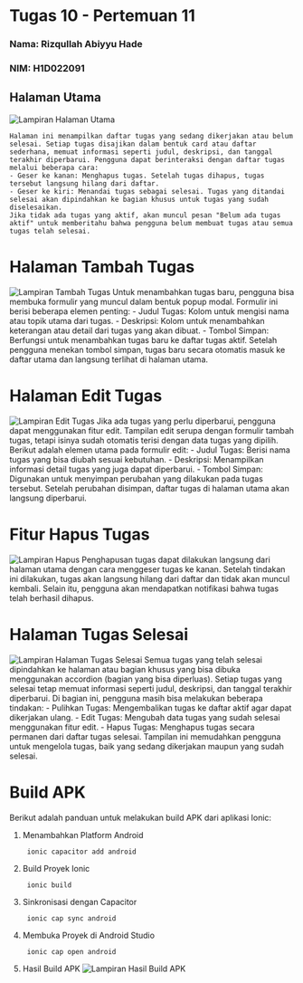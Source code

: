 # Tugas 10 - Pertemuan 11
### Nama: Rizqullah Abiyyu Hade
### NIM: H1D022091

## Halaman Utama
![Lampiran Halaman Utama](HalamanUtama.png)

    Halaman ini menampilkan daftar tugas yang sedang dikerjakan atau belum selesai. Setiap tugas disajikan dalam bentuk card atau daftar sederhana, memuat informasi seperti judul, deskripsi, dan tanggal terakhir diperbarui. Pengguna dapat berinteraksi dengan daftar tugas melalui beberapa cara:
    - Geser ke kanan: Menghapus tugas. Setelah tugas dihapus, tugas tersebut langsung hilang dari daftar.
    - Geser ke kiri: Menandai tugas sebagai selesai. Tugas yang ditandai selesai akan dipindahkan ke bagian khusus untuk tugas yang sudah diselesaikan.
    Jika tidak ada tugas yang aktif, akan muncul pesan "Belum ada tugas aktif" untuk memberitahu bahwa pengguna belum membuat tugas atau semua tugas telah selesai.

# Halaman Tambah Tugas
![Lampiran Tambah Tugas](Tambah.png)
    Untuk menambahkan tugas baru, pengguna bisa membuka formulir yang muncul dalam bentuk popup modal. Formulir ini berisi beberapa elemen penting:
    - Judul Tugas: Kolom untuk mengisi nama atau topik utama dari tugas.
    - Deskripsi: Kolom untuk menambahkan keterangan atau detail dari tugas yang akan dibuat.
    - Tombol Simpan: Berfungsi untuk menambahkan tugas baru ke daftar tugas aktif.
    Setelah pengguna menekan tombol simpan, tugas baru secara otomatis masuk ke daftar utama dan langsung terlihat di halaman utama.

# Halaman Edit Tugas
![Lampiran Edit Tugas](Edit.png)
    Jika ada tugas yang perlu diperbarui, pengguna dapat menggunakan fitur edit. Tampilan edit serupa dengan formulir tambah tugas, tetapi isinya sudah otomatis terisi dengan data tugas yang dipilih. Berikut adalah elemen utama pada formulir edit:
    - Judul Tugas: Berisi nama tugas yang bisa diubah sesuai kebutuhan.
    - Deskripsi: Menampilkan informasi detail tugas yang juga dapat diperbarui.
    - Tombol Simpan: Digunakan untuk menyimpan perubahan yang dilakukan pada tugas tersebut.
    Setelah perubahan disimpan, daftar tugas di halaman utama akan langsung diperbarui.

# Fitur Hapus Tugas
![Lampiran Hapus](Hapus.png)
    Penghapusan tugas dapat dilakukan langsung dari halaman utama dengan cara menggeser tugas ke kanan. Setelah tindakan ini dilakukan, tugas akan langsung hilang dari daftar dan tidak akan muncul kembali. Selain itu, pengguna akan mendapatkan notifikasi bahwa tugas telah berhasil dihapus.

# Halaman Tugas Selesai
![Lampiran Halaman Tugas Selesai](Selesai.png)
    Semua tugas yang telah selesai dipindahkan ke halaman atau bagian khusus yang bisa dibuka menggunakan accordion (bagian yang bisa diperluas). Setiap tugas yang selesai tetap memuat informasi seperti judul, deskripsi, dan tanggal terakhir diperbarui.
    Di bagian ini, pengguna masih bisa melakukan beberapa tindakan:
    - Pulihkan Tugas: Mengembalikan tugas ke daftar aktif agar dapat dikerjakan ulang.
    - Edit Tugas: Mengubah data tugas yang sudah selesai menggunakan fitur edit.
    - Hapus Tugas: Menghapus tugas secara permanen dari daftar tugas selesai.
    Tampilan ini memudahkan pengguna untuk mengelola tugas, baik yang sedang dikerjakan maupun yang sudah selesai.

# Build APK
Berikut adalah panduan untuk melakukan build APK dari aplikasi Ionic:
1. Menambahkan Platform Android

        ionic capacitor add android
2. Build Proyek Ionic

        ionic build
3. Sinkronisasi dengan Capacitor

        ionic cap sync android
4. Membuka Proyek di Android Studio
        
        ionic cap open android
5. Hasil Build APK
![Lampiran Hasil Build APK](Build.png)